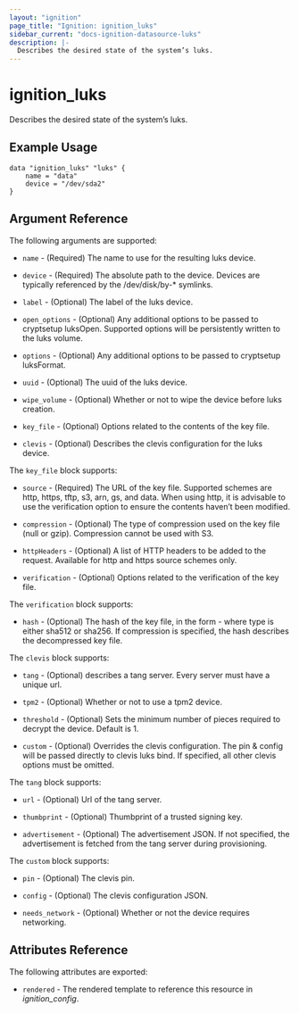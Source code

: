 ```yaml
---
layout: "ignition"
page_title: "Ignition: ignition_luks"
sidebar_current: "docs-ignition-datasource-luks"
description: |-
  Describes the desired state of the system’s luks.
---
```


# ignition\_luks

Describes the desired state of the system’s luks.

## Example Usage

```hcl
data "ignition_luks" "luks" {
	name = "data"
	device = "/dev/sda2"
}

```

## Argument Reference

The following arguments are supported:

* `name` - (Required) The name to use for the resulting luks device.

* `device` - (Required) The absolute path to the device. Devices are typically referenced by the /dev/disk/by-* symlinks.

* `label` - (Optional) The label of the luks device.

* `open_options` - (Optional) Any additional options to be passed to cryptsetup luksOpen. Supported options will be persistently written to the luks volume.

* `options` - (Optional) Any additional options to be passed to cryptsetup luksFormat.

* `uuid` - (Optional) The uuid of the luks device.

* `wipe_volume` - (Optional) Whether or not to wipe the device before luks creation.

* `key_file` - (Optional) Options related to the contents of the key file.

* `clevis` - (Optional) Describes the clevis configuration for the luks device.

The `key_file` block supports:

* `source` - (Required) The URL of the key file. Supported schemes are http, https, tftp, s3, arn, gs, and data. When using http, it is advisable to use the verification option to ensure the contents haven’t been modified.

* `compression` - (Optional) The type of compression used on the key file (null or gzip). Compression cannot be used with S3.

* `httpHeaders` - (Optional) A list of HTTP headers to be added to the request. Available for http and https source schemes only.

* `verification` - (Optional) Options related to the verification of the key file.

The `verification` block supports:

* `hash` - (Optional) The hash of the key file, in the form <type>-<value> where type is either sha512 or sha256. If compression is specified, the hash describes the decompressed key file.


The `clevis` block supports:

* `tang` - (Optional) describes a tang server. Every server must have a unique url.

* `tpm2` - (Optional) Whether or not to use a tpm2 device.

* `threshold` - (Optional) Sets the minimum number of pieces required to decrypt the device. Default is 1.

* `custom` - (Optional) Overrides the clevis configuration. The pin & config will be passed directly to clevis luks bind. If specified, all other clevis options must be omitted.


The `tang` block supports:

* `url` - (Optional) Url of the tang server.

* `thumbprint` - (Optional) Thumbprint of a trusted signing key.

* `advertisement` - (Optional) The advertisement JSON. If not specified, the advertisement is fetched from the tang server during provisioning.

The `custom` block supports:

* `pin` - (Optional) The clevis pin.

* `config` - (Optional) The clevis configuration JSON.

* `needs_network` - (Optional) Whether or not the device requires networking.


## Attributes Reference

The following attributes are exported:

* `rendered` - The rendered template to reference this resource in _ignition_config_.
